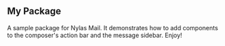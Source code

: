
## My Package

A sample package for Nylas Mail. It demonstrates how to add components to the composer's action bar and the message sidebar. Enjoy!